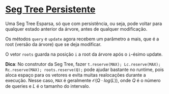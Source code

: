 # [Seg Tree Persistente](seg_tree_persistent.cpp)

Uma Seg Tree Esparsa, só que com persistência, ou seja, pode voltar para qualquer estado anterior da árvore, antes de qualquer modificação.

Os métodos `query` e `update` agora recebem um parâmetro a mais, que é a root (versão da árvore) que se deja modificar.

O vetor `roots` guarda na posição `i` a root da árvore após o `i`-ésimo update.

**Dica**: No construtor da Seg Tree, fazer `t.reserve(MAX); Lc.reserve(MAX); Rc.reserve(MAX); roots.reserve(Q);` pode ajudar bastante no runtime, pois aloca espaço para os vetores e evita muitas realocações durante a execução. Nesse caso, `MAX` é geralmente $\mathcal{O}(Q \cdot log(L))$, onde $Q$ é o número de queries e $L$ é o tamanho do intervalo.